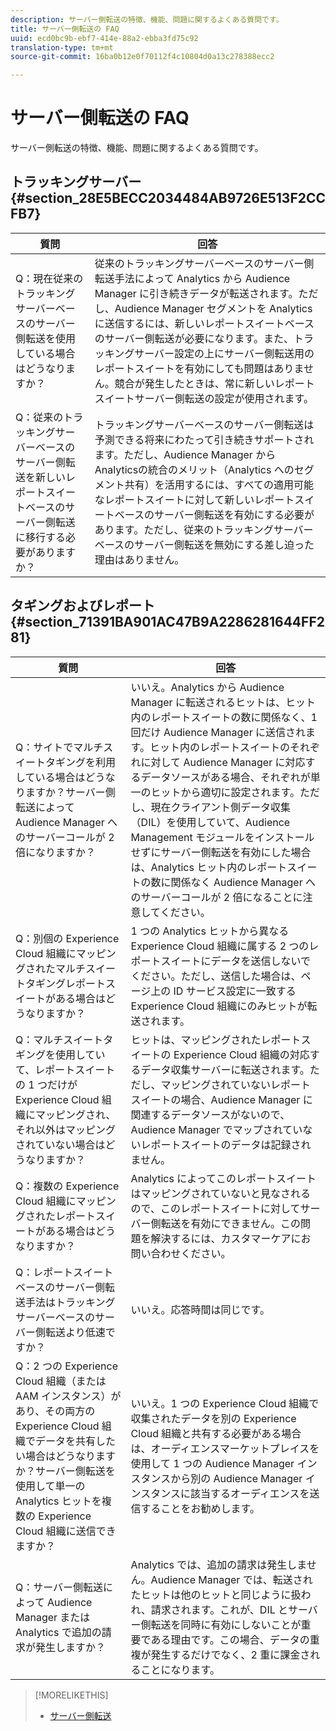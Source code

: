 ```yaml
---
description: サーバー側転送の特徴、機能、問題に関するよくある質問です。
title: サーバー側転送の FAQ
uuid: ecd0bc9b-ebf7-414e-88a2-ebba3fd75c92
translation-type: tm+mt
source-git-commit: 16ba0b12e0f70112f4c10804d0a13c278388ecc2

---
```



# サーバー側転送の FAQ

サーバー側転送の特徴、機能、問題に関するよくある質問です。

## トラッキングサーバー {#section_28E5BECC2034484AB9726E513F2CCFB7}

| 質問 | 回答 |
|--- |--- |
| Q：現在従来のトラッキングサーバーベースのサーバー側転送を使用している場合はどうなりますか？ | 従来のトラッキングサーバーベースのサーバー側転送手法によって Analytics から Audience Manager に引き続きデータが転送されます。ただし、Audience Manager セグメントを Analytics に送信するには、新しいレポートスイートベースのサーバー側転送が必要になります。また、トラッキングサーバー設定の上にサーバー側転送用のレポートスイートを有効にしても問題はありません。競合が発生したときは、常に新しいレポートスイートサーバー側転送の設定が使用されます。 |
| Q：従来のトラッキングサーバーベースのサーバー側転送を新しいレポートスイートベースのサーバー側転送に移行する必要がありますか？ | トラッキングサーバーベースのサーバー側転送は予測できる将来にわたって引き続きサポートされます。ただし、Audience Manager から Analyticsの統合のメリット（Analytics へのセグメント共有）を活用するには、すべての適用可能なレポートスイートに対して新しいレポートスイートベースのサーバー側転送を有効にする必要があります。ただし、従来のトラッキングサーバーベースのサーバー側転送を無効にする差し迫った理由はありません。 |

## タギングおよびレポート {#section_71391BA901AC47B9A2286281644FF281}

| 質問 | 回答 |
|--- |--- |
| Q：サイトでマルチスイートタギングを利用している場合はどうなりますか？サーバー側転送によって Audience Manager へのサーバーコールが 2 倍になりますか？ | いいえ。Analytics から Audience Manager に転送されるヒットは、ヒット内のレポートスイートの数に関係なく、1 回だけ Audience Manager に送信されます。ヒット内のレポートスイートのそれぞれに対して Audience Manager に対応するデータソースがある場合、それぞれが単一のヒットから適切に設定されます。ただし、現在クライアント側データ収集（DIL）を使用していて、Audience Management モジュールをインストールせずにサーバー側転送を有効にした場合は、Analytics ヒット内のレポートスイートの数に関係なく Audience Manager へのサーバーコールが 2 倍になることに注意してください。 |
| Q：別個の Experience Cloud 組織にマッピングされたマルチスイートタギングレポートスイートがある場合はどうなりますか？ | 1 つの Analytics ヒットから異なる Experience Cloud 組織に属する 2 つのレポートスイートにデータを送信しないでください。ただし、送信した場合は、ページ上の ID サービス設定に一致する Experience Cloud 組織にのみヒットが転送されます。 |
| Q：マルチスイートタギングを使用していて、レポートスイートの 1 つだけが Experience Cloud 組織にマッピングされ、それ以外はマッピングされていない場合はどうなりますか？ | ヒットは、マッピングされたレポートスイートの Experience Cloud 組織の対応するデータ収集サーバーに転送されます。ただし、マッピングされていないレポートスイートの場合、Audience Manager に関連するデータソースがないので、Audience Manager でマップされていないレポートスイートのデータは記録されません。 |
| Q：複数の Experience Cloud 組織にマッピングされたレポートスイートがある場合はどうなりますか？ | Analytics によってこのレポートスイートはマッピングされていないと見なされるので、このレポートスイートに対してサーバー側転送を有効にできません。この問題を解決するには、カスタマーケアにお問い合わせください。 |
| Q：レポートスイートベースのサーバー側転送手法はトラッキングサーバーベースのサーバー側転送より低速ですか？ | いいえ。応答時間は同じです。 |
| Q：2 つの Experience Cloud 組織（または AAM インスタンス）があり、その両方の Experience Cloud 組織でデータを共有したい場合はどうなりますか？サーバー側転送を使用して単一の Analytics ヒットを複数の Experience Cloud 組織に送信できますか？ | いいえ。1 つの Experience Cloud 組織で収集されたデータを別の Experience Cloud 組織と共有する必要がある場合は、オーディエンスマーケットプレイスを使用して 1 つの Audience Manager インスタンスから別の Audience Manager インスタンスに該当するオーディエンスを送信することをお勧めします。 |
| Q：サーバー側転送によって Audience Manager または Analytics で追加の請求が発生しますか？ | Analytics では、追加の請求は発生しません。Audience Manager では、転送されたヒットは他のヒットと同じように扱われ、請求されます。これが、DIL とサーバー側転送を同時に有効にしないことが重要である理由です。この場合、データの重複が発生するだけでなく、2 重に課金されることになります。 |

>[!MORELIKETHIS]
>
>* [サーバー側転送](/help/admin/admin/c-server-side-forwarding/ssf.md)

